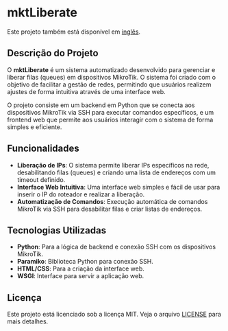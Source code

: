 # mktLiberate

Este projeto também está disponível em [inglês](README.md).

## Descrição do Projeto

O **mktLiberate** é um sistema automatizado desenvolvido para gerenciar e liberar filas (queues) em dispositivos MikroTik. O sistema foi criado com o objetivo de facilitar a gestão de redes, permitindo que usuários realizem ajustes de forma intuitiva através de uma interface web.

O projeto consiste em um backend em Python que se conecta aos dispositivos MikroTik via SSH para executar comandos específicos, e um frontend web que permite aos usuários interagir com o sistema de forma simples e eficiente.

## Funcionalidades

- **Liberação de IPs**: O sistema permite liberar IPs específicos na rede, desabilitando filas (queues) e criando uma lista de endereços com um timeout definido.
- **Interface Web Intuitiva**: Uma interface web simples e fácil de usar para inserir o IP do roteador e realizar a liberação.
- **Automatização de Comandos**: Execução automática de comandos MikroTik via SSH para desabilitar filas e criar listas de endereços.

## Tecnologias Utilizadas

- **Python**: Para a lógica de backend e conexão SSH com os dispositivos MikroTik.
- **Paramiko**: Biblioteca Python para conexão SSH.
- **HTML/CSS**: Para a criação da interface web.
- **WSGI**: Interface para servir a aplicação web.

## Licença

Este projeto está licenciado sob a licença MIT. Veja o arquivo [LICENSE](LICENSE) para mais detalhes.